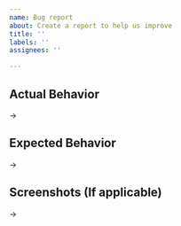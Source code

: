 ```yaml
---
name: Bug report
about: Create a report to help us improve
title: ''
labels: ''
assignees: ''

---
```


## Actual Behavior
->
## Expected Behavior
->
## Screenshots (If applicable)
->
